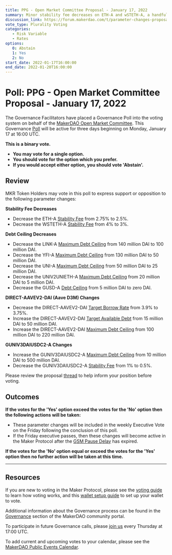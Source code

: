 ```yaml
---
title: PPG - Open Market Committee Proposal - January 17, 2022
summary: Minor stability fee decreases on ETH-A and wSTETH-A, a handful of debt ceiling decreases, expanding the Aave D3M and the UniswapV3-Gelato DAI-USDC 0.01% fee vault.
discussion_link: https://forum.makerdao.com/t/parameter-changes-proposal-ppg-omc-001-2022-01-07/12522
vote_type: Plurality Voting
categories:
   - Risk Variable
   - Rates
options:
   0: Abstain
   1: Yes
   2: No
start_date: 2022-01-17T16:00:00
end_date: 2022-01-20T16:00:00
---
```

# Poll: PPG - Open Market Committee Proposal - January 17, 2022

The Governance Facilitators have placed a Governance Poll into the voting system on behalf of the [MakerDAO Open Market Committee](https://forum.makerdao.com/t/parameter-proposal-group-makerdao-open-market-committee/7355). This Governance [Poll](https://manual.makerdao.com/governance/voting-in-makerdao/on-chain-governance) will be active for three days beginning on Monday, January 17 at 16:00 UTC.

**This is a binary vote.** 
- **You may vote for a single option.** 
- **You should vote for the option which you prefer.**
- **If you would accept either option, you should vote 'Abstain'.**

## Review

MKR Token Holders may vote in this poll to express support or opposition to the following parameter changes: 

**Stability Fee Decreases**
* Decrease the ETH-A [Stability Fee](https://manual.makerdao.com/parameter-index/vault-risk/param-stability-fee) from 2.75% to 2.5%.
* Decrease the WSTETH-A [Stability Fee](https://manual.makerdao.com/parameter-index/vault-risk/param-stability-fee) from 4% to 3%.

**Debt Ceiling Decreases**
* Decrease the LINK-A [Maximum Debt Ceiling](https://manual.makerdao.com/module-index/module-dciam#maximum-debt-ceiling-line) from 140 million DAI to 100 million DAI.
* Decrease the YFI-A [Maximum Debt Ceiling](https://manual.makerdao.com/module-index/module-dciam#maximum-debt-ceiling-line) from 130 million DAI to 50 million DAI.
* Decrease the UNI-A [Maximum Debt Ceiling](https://manual.makerdao.com/module-index/module-dciam#maximum-debt-ceiling-line) from 50 million DAI to 25 million DAI.
* Decrease the UNIV2UNIETH-A [Maximum Debt Ceiling](https://manual.makerdao.com/module-index/module-dciam#maximum-debt-ceiling-line) from 20 million DAI to 5 million DAI.
* Decrease the GUSD-A [Debt Ceiling](https://manual.makerdao.com/parameter-index/vault-risk/param-debt-ceiling) from 5 million DAI to zero DAI.

**DIRECT-AAVEV2-DAI (Aave D3M) Changes**
* Decrease the DIRECT-AAVEV2-DAI [Target Borrow Rate](https://github.com/makerdao/dss-direct-deposit#configuration) from 3.9% to 3.75%.
* Increase the DIRECT-AAVEV2-DAI [Target Available Debt](https://manual.makerdao.com/module-index/module-dciam#target-available-debt-gap) from 15 million DAI to 50 million DAI.
* Increase the DIRECT-AAVEV2-DAI [Maximum Debt Ceiling](https://manual.makerdao.com/module-index/module-dciam#maximum-debt-ceiling-line) from 100 million DAI to 220 million DAI.

**GUNIV3DAIUSDC2-A Changes**
* Increase the GUNIV3DAIUSDC2-A [Maximum Debt Ceiling](https://manual.makerdao.com/module-index/module-dciam#maximum-debt-ceiling-line) from 10 million DAI to 500 million DAI.
* Decrease the GUNIV3DAIUSDC2-A [Stability Fee](https://manual.makerdao.com/parameter-index/vault-risk/param-stability-fee) from 1% to 0.5%.

Please review the proposal [thread](https://forum.makerdao.com/t/parameter-changes-proposal-ppg-omc-001-2022-01-07/12522) to help inform your position before voting.

## Outcomes

**If the votes for the 'Yes' option exceed the votes for the 'No' option then the following actions will be taken:**
* These parameter changes will be included in the weekly Executive Vote on the Friday following the conclusion of this poll.
* If the Friday executive passes, then these changes will become active in the Maker Protocol after the [GSM Pause Delay](https://manual.makerdao.com/parameter-index/core/param-gsm-pause-delay) has expired.

**If the votes for the 'No' option equal or exceed the votes for the 'Yes' option then no further action will be taken at this time.**

---

## Resources

If you are new to voting in the Maker Protocol, please see the [voting guide](https://community-development.makerdao.com/en/learn/governance/how-voting-works/) to learn how voting works, and this [wallet setup guide](https://community-development.makerdao.com/en/learn/governance/voting-setup/) to set up your wallet to vote.

Additional information about the Governance process can be found in the [Governance](https://community-development.makerdao.com/en/learn/governance) section of the MakerDAO community portal.

To participate in future Governance calls, please [join us](https://github.com/makerdao/community/tree/master/governance/governance-and-risk-meetings) every Thursday at 17:00 UTC.

To add current and upcoming votes to your calendar, please see the [MakerDAO Public Events Calendar](https://calendar.google.com/calendar/embed?src=makerdao.com_3efhm2ghipksegl009ktniomdk%40group.calendar.google.com&ctz=UTC&mode=week&showCalendars=0&showPrint=0).
